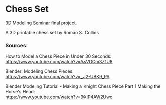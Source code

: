 # Chess Set

3D Modeling Seminar final project.

A 3D printable chess set by Roman S. Collins

### Sources:

How to Model a Chess Piece in Under 30 Seconds:<br />
https://www.youtube.com/watch?v=AsVOCm3Z1U8<br />

Blender: Modeling Chess Pieces:<br />
https://www.youtube.com/watch?v=_J2-UBK9_PA<br />

Blender Modeling Tutorial - Making a Knight Chess Piece Part 1 Making the Horse's Head:<br />
https://www.youtube.com/watch?v=9XiP4AW2Uwc<br />
